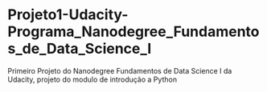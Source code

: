 # Projeto1-Udacity-Programa_Nanodegree_Fundamentos_de_Data_Science_I
Primeiro Projeto do Nanodegree Fundamentos de Data Science I da Udacity, projeto do modulo de introdução a Python 
